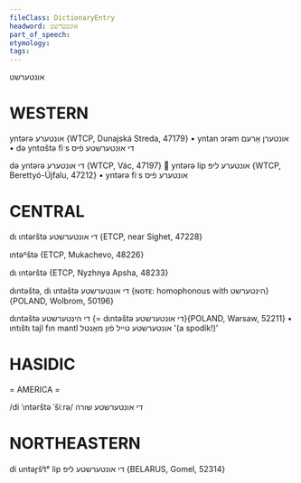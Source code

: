 ```yaml
---
fileClass: DictionaryEntry
headword: אונטערשט
part_of_speech: 
etymology: 
tags: 
---
```

אונטערשט

WESTERN
========

yntərə אונטערע {WTCP, Dunajská Streda, 47179}
	•	yntan ɔrəm אונטערן אָרעם
	•	də yntαštə fiˑs די אונטערשטע פֿיס

də yntərə די אונטערע {WTCP, Vác, 47197}

yntərə lip אונטערע ליפּ {WTCP, Berettyó-Újfalu, 47212}
	•	yntərə fiˑs אונטערע פֿיס

CENTRAL
========

dɩ ɩntərštə די אונטערשטע {ETCP, near Sighet, 47228}

ɩntəᴿštə {ETCP, Mukachevo, 48226}

dɩ ɩntərštə {ETCP, Nyzhnya Apsha, 48233}

dɩntəštə, dɩ ɩntəštə די אונטערשטע {ɴᴏᴛᴇ: homophonous with הינטערשט} {POLAND, Wolbrom, 50196}

dɩntəštə די הינטערשטע {= dɩntəštə די אונטערשטע}{POLAND, Warsaw, 52211}
	•	ɩntɩštɩ tajl fɩn mantl אונטערשטע טייל פֿון מאַנטל '(a spodik!)'

HASIDIC
=======
= AMERICA = 

/di ˈɩntərštə ˈšiːrə/ די אונטערשטע שורה

NORTHEASTERN
==============

di untər̥šʲtᵉ lip די אונטערשטע ליפּ {BELARUS, Gomel, 52314}

